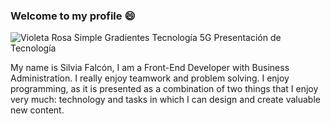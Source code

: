 ### Welcome to my profile 😄 

![Violeta Rosa Simple Gradientes Tecnología 5G Presentación de Tecnología](https://www.canva.com/design/DAFZjGgPgDQ/ja8moWvdEMatZoY3XZvKNw/edit?utm_content=DAFZjGgPgDQ&utm_campaign=designshare&utm_medium=link2&utm_source=sharebutton)


My name is Silvia Falcón,
I am a Front-End Developer with Business Administration. I really enjoy teamwork and problem solving. I enjoy programming, as it is presented as a combination of two things that I enjoy very much: technology and tasks in which I can design and create valuable new content.

<!--
**SilviBibi/SilviBibi** is a ✨ _special_ ✨ repository because its `README.md` (this file) appears on your GitHub profile.

